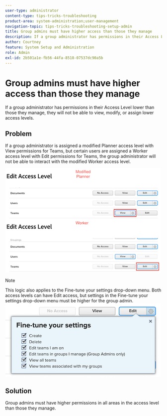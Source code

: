 ```yaml
---
user-type: administrator
content-type: tips-tricks-troubleshooting
product-area: system-administration;user-management
navigation-topic: tips-tricks-troubleshooting-setup-admin
title: Group admins must have higher access than those they manage
description: If a group administrator has permissions in their Access Level lower than those they manage, they will not be able to view, modify, or assign lower access levels.
author: Courtney
feature: System Setup and Administration
role: Admin
exl-id: 2b501a1e-fb56-44fa-8518-07537dc90a5b
---
```

# Group admins must have higher access than those they manage

If a group administrator has permissions in their Access Level lower than those they manage, they will not be able to view, modify, or assign lower access levels.  

## Problem

If a group administrator is assigned a modified Planner access level with View permissions for Teams, but certain users are assigned a Worker access level with Edit permissions for Teams, the group administrator will not be able to interact with the modified Worker access level.

![](assets/group-admin-modified-access.png)


>[!NOTE]
>
>This logic also applies to the Fine-tune your settings drop-down menu. Both access levels can have Edit access, but settings in the Fine-tune your settings drop-down menu must be higher for the group admin.
> ![](assets/fine-tune-your-settings.png)

## Solution

Group admins must have higher permissions in all areas in the access level than those they manage.

